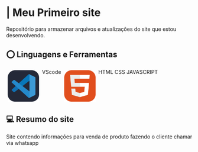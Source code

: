 
#  | Meu Primeiro site 

Repositório para armazenar arquivos e atualizações do site que estou desenvolvendo.

## ⭕ Linguagens e Ferramentas
<img src="https://github.com/tandpfun/skill-icons/raw/main/icons/VSCode-Dark.svg" alt="VSCode" width="85" height="85" style="vertical-align:top; margin:4px"> VScode
<img src="https://github.com/tandpfun/skill-icons/raw/main/icons/HTML.svg" alt="HTML5" width="85" height="85" style="vertical-align:top; margin:4px">  HTML
 CSS
 JAVASCRIPT

## 💻 Resumo do site

Site contendo informações para venda de produto fazendo o cliente chamar via whatsapp
